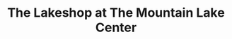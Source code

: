 ---
title: "The Lakeshop at The Mountain Lake Center"
url: /salem/the-lakeshop-at-the-mountain-lake-center/
shop: convenience
---